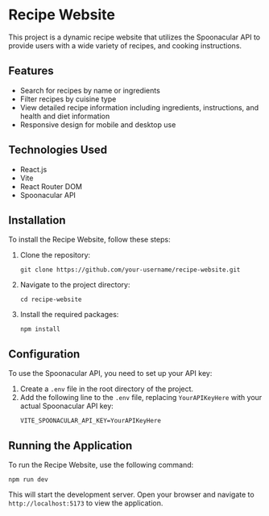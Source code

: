 # Recipe Website

This project is a dynamic recipe website that utilizes the Spoonacular API to provide users with a wide variety of recipes, and cooking instructions.

## Features

- Search for recipes by name or ingredients
- Filter recipes by cuisine type
- View detailed recipe information including ingredients, instructions, and health and diet information
- Responsive design for mobile and desktop use

## Technologies Used

- React.js
- Vite
- React Router DOM
- Spoonacular API

## Installation

To install the Recipe Website, follow these steps:

1. Clone the repository:
   ```
   git clone https://github.com/your-username/recipe-website.git
   ```
2. Navigate to the project directory:
   ```
   cd recipe-website
   ```
3. Install the required packages:
   ```
   npm install
   ```

## Configuration

To use the Spoonacular API, you need to set up your API key:

1. Create a `.env` file in the root directory of the project.
2. Add the following line to the `.env` file, replacing `YourAPIKeyHere` with your actual Spoonacular API key:
   ```
   VITE_SPOONACULAR_API_KEY=YourAPIKeyHere
   ```

## Running the Application

To run the Recipe Website, use the following command:

```
npm run dev
```

This will start the development server. Open your browser and navigate to `http://localhost:5173` to view the application.

